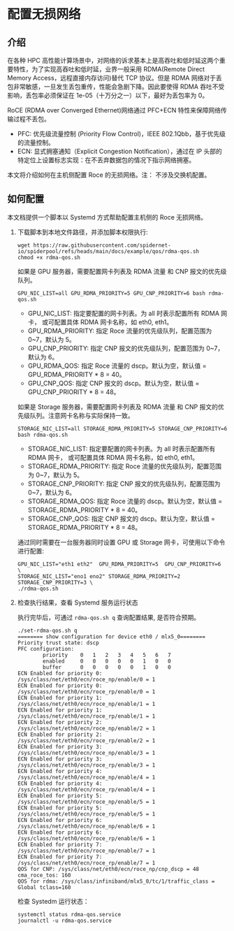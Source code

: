 # 配置无损网络

## 介绍

在各种 HPC 高性能计算场景中，对网络的诉求基本上是高吞吐和低时延这两个重要特性，为了实现高吞吐和低时延，业界一般采用 RDMA(Remote Direct Memory Access，远程直接内存访问)替代 TCP 协议。但是 RDMA 网络对于丢包非常敏感，一旦发生丢包重传，性能会急剧下降。因此要使得 RDMA 吞吐不受影响，丢包率必须保证在 1e-05（十万分之一）以下，最好为丢包率为 0。

RoCE (RDMA over Converged Ethernet)网络通过 PFC+ECN 特性来保障网络传输过程不丢包。

- PFC: 优先级流量控制 (Priority Flow Control)，IEEE 802.1Qbb，基于优先级的流量控制。
- ECN: 显式拥塞通知（Explicit Congestion Notification），通过在 IP 头部的特定位上设置标志实现：在不丢弃数据包的情况下指示网络拥塞。

本文将介绍如何在主机侧配置 Roce 的无损网络。注： 不涉及交换机配置。

## 如何配置

本文档提供一个脚本以 Systemd 方式帮助配置主机侧的 Roce 无损网络。

1. 下载脚本到本地文件路径，并添加脚本权限执行:


    ```shell
    wget https://raw.githubusercontent.com/spidernet-io/spiderpool/refs/heads/main/docs/example/qos/rdma-qos.sh
    chmod +x rdma-qos.sh 
    ```

    如果是 GPU 服务器，需要配置网卡列表及 RDMA 流量 和 CNP 报文的优先级队列。

    ```shell
    GPU_NIC_LIST=all GPU_RDMA_PRIORITY=5 GPU_CNP_PRIORITY=6 bash rdma-qos.sh
    ```

    - GPU_NIC_LIST: 指定要配置的网卡列表。为 all 时表示配置所有 RDMA 网卡， 或可配置具体 RDMA 网卡名称，如 eth0, eth1。
    - GPU_RDMA_PRIORITY: 指定 Roce 流量的优先级队列，配置范围为 0~7，默认为 5。
    - GPU_CNP_PRIORITY: 指定 CNP 报文的优先级队列，配置范围为 0~7，默认为 6。
    - GPU_RDMA_QOS: 指定 Roce 流量的 dscp。默认为空，默认值 = GPU_RDMA_PRIORITY * 8 = 40。
    - GPU_CNP_QOS: 指定 CNP 报文的 dscp。默认为空，默认值 = GPU_CNP_PRIORITY * 8 = 48。

    如果是 Storage 服务器，需要配置网卡列表及 RDMA 流量 和 CNP 报文的优先级队列。注意网卡名称与实际保持一致。

    ```shell
    STORAGE_NIC_LIST=all STORAGE_RDMA_PRIORITY=5 STORAGE_CNP_PRIORITY=6 bash rdma-qos.sh
    ```

    - STORAGE_NIC_LIST: 指定要配置的网卡列表。为 all 时表示配置所有 RDMA 网卡， 或可配置具体 RDMA 网卡名称，如 eth0, eth1。
    - STORAGE_RDMA_PRIORITY: 指定 Roce 流量的优先级队列，配置范围为 0~7，默认为 5。
    - STORAGE_CNP_PRIORITY: 指定 CNP 报文的优先级队列，配置范围为 0~7，默认为 6。
    - STORAGE_RDMA_QOS: 指定 Roce 流量的 dscp。默认为空，默认值 = STORAGE_RDMA_PRIORITY * 8 = 40。
    - STORAGE_CNP_QOS: 指定 CNP 报文的 dscp。默认为空，默认值 = STORAGE_RDMA_PRIORITY * 8 = 48。

    通过同时需要在一台服务器同时设置 GPU 或 Storage 网卡，可使用以下命令进行配置:

    ```shell
    GPU_NIC_LIST="eth1 eth2"  GPU_RDMA_PRIORITY=5  GPU_CNP_PRIORITY=6  \
    STORAGE_NIC_LIST="eno1 eno2" STORAGE_RDMA_PRIORITY=2  STORAGE_CNP_PRIORITY=3 \
    ./rdma-qos.sh   
    ```

2. 检查执行结果，查看 Systemd 服务运行状态

    执行完毕后，可通过 `rdma-qos.sh q` 查询配置结果, 是否符合预期。

    ```shell
    ./set-rdma-qos.sh q
    ======== show configuration for device eth0 / mlx5_0========
    Priority trust state: dscp
    PFC configuration:
            priority    0   1   2   3   4   5   6   7
            enabled     0   0   0   0   0   1   0   0   
            buffer      0   0   0   0   0   1   0   0   
    ECN Enabled for priority 0: /sys/class/net/eth0/ecn/roce_np/enable/0 = 1
    ECN Enabled for priority 0: /sys/class/net/eth0/ecn/roce_rp/enable/0 = 1
    ECN Enabled for priority 1: /sys/class/net/eth0/ecn/roce_np/enable/1 = 1
    ECN Enabled for priority 1: /sys/class/net/eth0/ecn/roce_rp/enable/1 = 1
    ECN Enabled for priority 2: /sys/class/net/eth0/ecn/roce_np/enable/2 = 1
    ECN Enabled for priority 2: /sys/class/net/eth0/ecn/roce_rp/enable/2 = 1
    ECN Enabled for priority 3: /sys/class/net/eth0/ecn/roce_np/enable/3 = 1
    ECN Enabled for priority 3: /sys/class/net/eth0/ecn/roce_rp/enable/3 = 1
    ECN Enabled for priority 4: /sys/class/net/eth0/ecn/roce_np/enable/4 = 1
    ECN Enabled for priority 4: /sys/class/net/eth0/ecn/roce_rp/enable/4 = 1
    ECN Enabled for priority 5: /sys/class/net/eth0/ecn/roce_np/enable/5 = 1
    ECN Enabled for priority 5: /sys/class/net/eth0/ecn/roce_rp/enable/5 = 1
    ECN Enabled for priority 6: /sys/class/net/eth0/ecn/roce_np/enable/6 = 1
    ECN Enabled for priority 6: /sys/class/net/eth0/ecn/roce_rp/enable/6 = 1
    ECN Enabled for priority 7: /sys/class/net/eth0/ecn/roce_np/enable/7 = 1
    ECN Enabled for priority 7: /sys/class/net/eth0/ecn/roce_rp/enable/7 = 1
    QOS for CNP: /sys/class/net/eth0/ecn/roce_np/cnp_dscp = 48
    cma_roce_tos: 160
    QOS for rdma: /sys/class/infiniband/mlx5_0/tc/1/traffic_class = Global tclass=160
    ```

    检查 Systedm 运行状态：
    
    ```shell
    systemctl status rdma-qos.service
    journalctl -u rdma-qos.service
    ```
